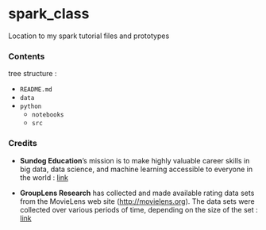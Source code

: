 # spark_class

Location to my spark tutorial files and prototypes

### Contents

tree structure :

 - `README.md`
 - `data`
 - `python`
    - `notebooks`
    - `src`

### Credits

- **Sundog Education**’s mission is to make highly valuable career skills in big data, data science, and machine learning accessible to everyone in the world : [link](https://sundog-education.com/spark-python/)

- **GroupLens Research** has collected and made available rating data sets from the MovieLens web site (http://movielens.org). The data sets were collected over various periods of time, depending on the size of the set : [link](https://grouplens.org/datasets/movielens/)
